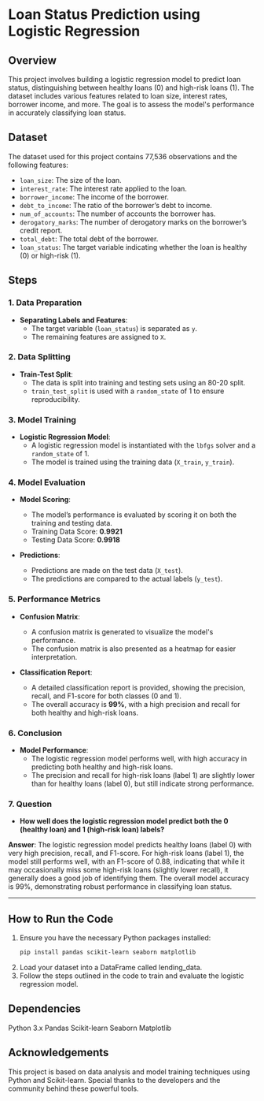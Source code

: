 # Loan Status Prediction using Logistic Regression

## Overview
This project involves building a logistic regression model to predict loan status, distinguishing between healthy loans (0) and high-risk loans (1). The dataset includes various features related to loan size, interest rates, borrower income, and more. The goal is to assess the model's performance in accurately classifying loan status.

## Dataset
The dataset used for this project contains 77,536 observations and the following features:

- `loan_size`: The size of the loan.
- `interest_rate`: The interest rate applied to the loan.
- `borrower_income`: The income of the borrower.
- `debt_to_income`: The ratio of the borrower’s debt to income.
- `num_of_accounts`: The number of accounts the borrower has.
- `derogatory_marks`: The number of derogatory marks on the borrower’s credit report.
- `total_debt`: The total debt of the borrower.
- `loan_status`: The target variable indicating whether the loan is healthy (0) or high-risk (1).

## Steps

### 1. Data Preparation
- **Separating Labels and Features**:
  - The target variable (`loan_status`) is separated as `y`.
  - The remaining features are assigned to `X`.

### 2. Data Splitting
- **Train-Test Split**:
  - The data is split into training and testing sets using an 80-20 split.
  - `train_test_split` is used with a `random_state` of 1 to ensure reproducibility.

### 3. Model Training
- **Logistic Regression Model**:
  - A logistic regression model is instantiated with the `lbfgs` solver and a `random_state` of 1.
  - The model is trained using the training data (`X_train`, `y_train`).

### 4. Model Evaluation
- **Model Scoring**:
  - The model’s performance is evaluated by scoring it on both the training and testing data.
  - Training Data Score: **0.9921**
  - Testing Data Score: **0.9918**

- **Predictions**:
  - Predictions are made on the test data (`X_test`).
  - The predictions are compared to the actual labels (`y_test`).

### 5. Performance Metrics
- **Confusion Matrix**:
  - A confusion matrix is generated to visualize the model's performance.
  - The confusion matrix is also presented as a heatmap for easier interpretation.

- **Classification Report**:
  - A detailed classification report is provided, showing the precision, recall, and F1-score for both classes (0 and 1).
  - The overall accuracy is **99%**, with a high precision and recall for both healthy and high-risk loans.

### 6. Conclusion
- **Model Performance**:
  - The logistic regression model performs well, with high accuracy in predicting both healthy and high-risk loans.
  - The precision and recall for high-risk loans (label 1) are slightly lower than for healthy loans (label 0), but still indicate strong performance.

### 7. Question
- **How well does the logistic regression model predict both the 0 (healthy loan) and 1 (high-risk loan) labels?**

**Answer**: The logistic regression model predicts healthy loans (label 0) with very high precision, recall, and F1-score. For high-risk loans (label 1), the model still performs well, with an F1-score of 0.88, indicating that while it may occasionally miss some high-risk loans (slightly lower recall), it generally does a good job of identifying them. The overall model accuracy is 99%, demonstrating robust performance in classifying loan status.

---

## How to Run the Code
1. Ensure you have the necessary Python packages installed:
   ```bash
   pip install pandas scikit-learn seaborn matplotlib
2. Load your dataset into a DataFrame called lending_data.
3. Follow the steps outlined in the code to train and evaluate the logistic regression model.

## Dependencies
Python 3.x
Pandas
Scikit-learn
Seaborn
Matplotlib

## Acknowledgements
This project is based on data analysis and model training techniques using Python and Scikit-learn. Special thanks to the developers and the community behind these powerful tools.
